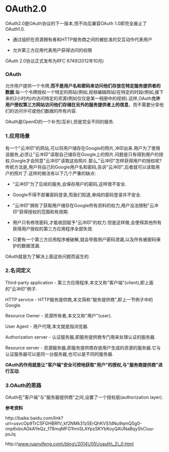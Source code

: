 # OAuth2.0

OAuth2.0是OAuth协议的下一版本,但不向后兼容OAuth 1.0即完全废止了OAuth1.0.

* 通过组织在资源拥有者和HTTP服务商之间的被批准的交互动作代表用户

* 允许第三方应用代表用户获得访问的权限


OAuth 2.0协议正式发布为RFC 6749\(2012年10月\)

### **OAuth**

允许用户提供一个令牌,**而不是用户名和密码来访问他们存放在特定服务提供者的数据**.每一个令牌授权一个特定的网站\(例如,视频编辑网站\)在特定的时段\(例如,接下来的2小时内\)内访问特定的资源\(例如仅仅是某一相册中的视频\).这样,OAuth**允许用户授权第三方网站访问他们存储在另外的服务提供者上的信息**，而不需要分享他们的访问许可或他们数据的所有内容.

OAuth是OpenID的一个补充\(互补\),但是完全不同的服务.

### 1.应用场景

有一个"云冲印"的网站,可以将用户储存在Google的照片,冲印出来.用户为了使用该服务,必须让"云冲印"读取自己储存在Google上的照片.问题是只有得到用户的授权,Google才会同意"云冲印"读取这些照片.那么,"云冲印"怎样获得用户的授权呢?传统方法是,用户将自己的Google用户名和密码,告诉"云冲印",后者就可以读取用户的照片了.这样的做法有以下几个严重的缺点:

* "云冲印"为了后续的服务,会保存用户的密码,这样很不安全.

* Google不得不部署密码登录,而我们知道,单纯的密码登录并不安全.

* "云冲印"拥有了获取用户储存在Google所有资料的权力,用户没法限制"云冲印"获得授权的范围和有效期.


* 用户只有修改密码,才能收回赋予"云冲印"的权力.但是这样做,会使得其他所有获得用户授权的第三方应用程序全部失效.

* 只要有一个第三方应用程序被破解,就会导致用户密码泄漏,以及所有被密码保护的数据泄漏.


OAuth就是为了解决上面这些问题而诞生的.

### 2.名词定义

Third-party application - 第三方应用程序,本文又称"客户端"\(client\),即上面的"云冲印"例子.

HTTP service - HTTP服务提供商,本文简称"服务提供商",即上一节例子中的Google.

Resource Owner - 资源所有者,本文又称"用户"\(user\).

User Agent - 用户代理,本文就是指浏览器.

Authorization server - 认证服务器,即服务提供商专门用来处理认证的服务器.

Resource server - 资源服务器,即服务提供商存放用户生成的资源的服务器.它与认证服务器可以是同一台服务器,也可以是不同的服务器.

**OAuth的作用就是让"客户端"安全可控地获取"用户"的授权,与"服务商提供商"进行互动.**

### 3.OAuth的思路

OAuth在"客户端"与"服务器提供商"之间,设置了一个授权层\(authorization layer\).

**参考资料**

http:\/\/baike.baidu.com\/link?url=usvcOp9TrC5FGHBRfV\_kf2NMk31z5ErQhKVS1dNu9qmQ5g0-nnp6xbcAGkAYeQz\_f78mqMFG1hmSLAYpzSKYbKoyQAUNaBqyShCiuu-psJq

http:\/\/www.ruanyifeng.com\/blog\/2014\/05\/oauth\_2\_0.html

